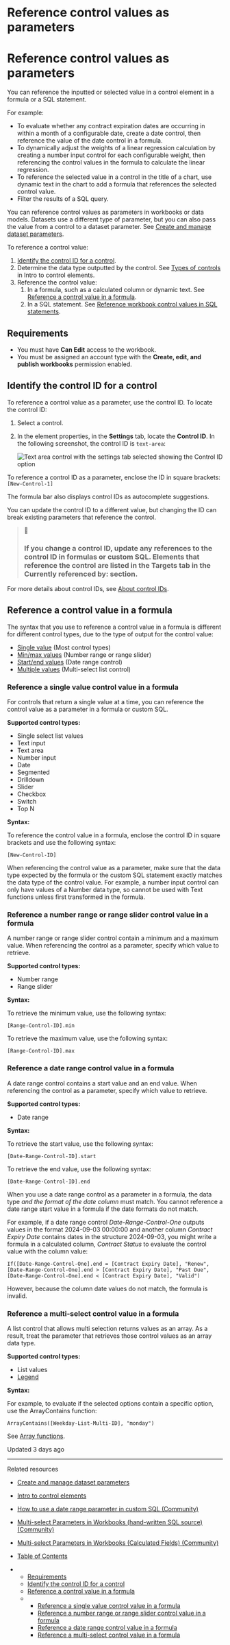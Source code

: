 # Reference control values as parameters

# Reference control values as parameters

You can reference the inputted or selected value in a control element in a formula or a SQL statement.

For example:

* To evaluate whether any contract expiration dates are occurring in within a month of a configurable date, create a date control, then reference the value of the date control in a formula.
* To dynamically adjust the weights of a linear regression calculation by creating a number input control for each configurable weight, then referencing the control values in the formula to calculate the linear regression.
* To reference the selected value in a control in the title of a chart, use dynamic text in the chart to add a formula that references the selected control value.
* Filter the results of a SQL query.

You can reference control values as parameters in workbooks or data models. Datasets use a different type of parameter, but you can also pass the value from a control to a dataset parameter. See [Create and manage dataset parameters](/docs/dataset-parameters).

To reference a control value:

1. [Identify the control ID for a control](#identify-the-control-id-for-a-control).
2. Determine the data type outputted by the control. See [Types of controls](/docs/intro-to-control-elements) in Intro to control elements.
3. Reference the control value:
   1. In a formula, such as a calculated column or dynamic text. See [Reference a control value in a formula](#reference-a-control-value-in-a-formula).
   2. In a SQL statement. See [Reference workbook control values in SQL statements](/docs/reference-workbook-control-values-in-sql-statements).

## Requirements

* You must have **Can Edit** access to the workbook.
* You must be assigned an account type with the **Create, edit, and publish workbooks** permission enabled.

## Identify the control ID for a control

To reference a control value as a parameter, use the control ID. To locate the control ID:

1. Select a control.
2. In the element properties, in the **Settings** tab, locate the **Control ID**. In the following screenshot, the control ID is `text-area`:

   ![Text area control with the settings tab selected showing the Control ID option](https://files.readme.io/387f8ac3880e502fe42fb33c74ed900782c0804719c156bdd4968f7254e63628-control-ID.png)

To reference a control ID as a parameter, enclose the ID in square brackets:
`[New-Control-1]`

The formula bar also displays control IDs as autocomplete suggestions.

You can update the control ID to a different value, but changing the ID can break existing parameters that reference the control.

> 🚧
>
> ### If you change a control ID, update any references to the control ID in formulas or custom SQL. Elements that reference the control are listed in the **Targets** tab in the **Currently referenced by:** section.

For more details about control IDs, see [About control IDs](/docs/intro-to-control-elements).

## Reference a control value in a formula

The syntax that you use to reference a control value in a formula is different for different control types, due to the type of output for the control value:

* [Single value](#reference-a-single-value-control-value-in-a-formula) (Most control types)
* [Min/max values](#reference-a-number-range-or-range-slider-control-value-in-a-formula) (Number range or range slider)
* [Start/end values](#reference-a-date-range-control-value-in-a-formula) (Date range control)
* [Multiple values](#reference-a-multi-select-control-value-in-a-formula) (Multi-select list control)

### Reference a single value control value in a formula

For controls that return a single value at a time, you can reference the control value as a parameter in a formula or custom SQL.

**Supported control types:**

* Single select list values
* Text input
* Text area
* Number input
* Date
* Segmented
* Drilldown
* Slider
* Checkbox
* Switch
* Top N

**Syntax:**

To reference the control value in a formula, enclose the control ID in square brackets and use the following syntax:

`[New-Control-ID]`

When referencing the control value as a parameter, make sure that the data type expected by the formula or the custom SQL statement exactly matches the data type of the control value. For example, a number input control can only have values of a Number data type, so cannot be used with Text functions unless first transformed in the formula.

### Reference a number range or range slider control value in a formula

A number range or range slider control contain a minimum and a maximum value. When referencing the control as a parameter, specify which value to retrieve.

**Supported control types:**

* Number range
* Range slider

**Syntax:**

To retrieve the minimum value, use the following syntax:

`[Range-Control-ID].min`

To retrieve the maximum value, use the following syntax:

`[Range-Control-ID].max`

### Reference a date range control value in a formula

A date range control contains a start value and an end value. When referencing the control as a parameter, specify which value to retrieve.

**Supported control types:**

* Date range

**Syntax:**

To retrieve the start value, use the following syntax:

`[Date-Range-Control-ID].start`

To retrieve the end value, use the following syntax:

`[Date-Range-Control-ID].end`

When you use a date range control as a parameter in a formula, the data type *and the format of the date column* must match. You cannot reference a date range start value in a formula if the date formats do not match.

For example, if a date range control *Date-Range-Control-One* outputs values in the format 2024-09-03 00:00:00 and another column *Contract Expiry Date* contains dates in the structure 2024-09-03, you might write a formula in a calculated column, *Contract Status* to evaluate the control value with the column value:

```
If([Date-Range-Control-One].end = [Contract Expiry Date], "Renew", [Date-Range-Control-One].end > [Contract Expiry Date], "Past Due", [Date-Range-Control-One].end < [Contract Expiry Date], "Valid")
```

However, because the column date values do not match, the formula is invalid.

### Reference a multi-select control value in a formula

A list control that allows multi selection returns values as an array. As a result, treat the parameter that retrieves those control values as an array data type.

**Supported control types:**

* List values
* [Legend](/docs/create-and-configure-a-legend-control)

**Syntax:**

For example, to evaluate if the selected options contain a specific option, use the ArrayContains function:

`ArrayContains([Weekday-List-Multi-ID], "monday")`

See [Array functions](/docs/array-functions).

Updated 3 days ago

---

Related resources

* [Create and manage dataset parameters](/docs/create-and-manage-dataset-parameters)
* [Intro to control elements](/docs/intro-to-control-elements)
* [How to use a date range parameter in custom SQL (Community)](https://community.sigmacomputing.com/t/how-to-use-a-date-range-parameter-in-custom-sql/2071/4)
* [Multi-select Parameters in Workbooks (hand-written SQL source) (Community)](https://community.sigmacomputing.com/t/multi-select-parameters-in-workbooks-hand-written-sql-source/1543)
* [Multi-select Parameters in Workbooks (Calculated Fields) (Community)](https://community.sigmacomputing.com/t/multi-select-parameters-in-workbooks-calculated-fields/1540)

* [Table of Contents](#)
* + [Requirements](#requirements)
  + [Identify the control ID for a control](#identify-the-control-id-for-a-control)
  + [Reference a control value in a formula](#reference-a-control-value-in-a-formula)
  + - [Reference a single value control value in a formula](#reference-a-single-value-control-value-in-a-formula)
    - [Reference a number range or range slider control value in a formula](#reference-a-number-range-or-range-slider-control-value-in-a-formula)
    - [Reference a date range control value in a formula](#reference-a-date-range-control-value-in-a-formula)
    - [Reference a multi-select control value in a formula](#reference-a-multi-select-control-value-in-a-formula)